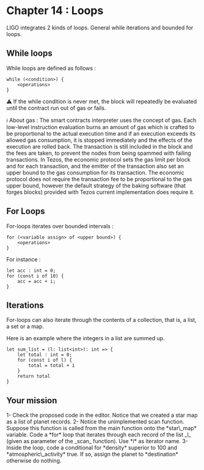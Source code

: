 # Chapter 14 : Loops

<dialog character="pilot">Captain, now that we left the atmosphere of earth, we should scan nearby star systems for alien activity. We know that the Xenomorphs like planets with high density, usually above 100 g/cm³ and that their machines trigger atmospheric activity. You should trigger a scan with these parameters.</dialog>

LIGO integrates 2 kinds of loops. General while iterations and bounded for loops.

## While loops

While loops are defined as follows :

```
while (<condition>) {
    <operations>
}
```

⚠️ If the while condition is never met, the block will repeatedly be evaluated until the contract run out of gas or fails.

ℹ️ About gas : The smart contracts interpreter uses the concept of gas. Each low-level instruction evaluation burns an amount of gas which is crafted to be proportional to the actual execution time and if an execution exceeds its allowed gas consumption, it is stopped immediately and the effects of the execution are rolled back. The transaction is still included in the block and the fees are taken, to prevent the nodes from being spammed with failing transactions. In Tezos, the economic protocol sets the gas limit per block and for each transaction, and the emitter of the transaction also set an upper bound to the gas consumption for its transaction. The economic protocol does not require the transaction fee to be proportional to the gas upper bound, however the default strategy of the baking software (that forges blocks) provided with Tezos current implementation does require it.

## For Loops

For-loops iterates over bounded intervals :

```
for (<variable assign> of <upper bound>) {
    <operations>
}
```

For instance :

```
let acc : int = 0;
for (const i of 10) {
    acc = acc + i;
}
```

## Iterations

For-loops can also iterate through the contents of a collection, that is, a list, a set or a map.

Here is an example where the integers in a list are summed up.

```
let sum_list = (l: list<int>): int => {
    let total : int = 0;
    for (const i of l) {
        total = total + i
    }
    return total
}
```

## Your mission

<!-- prettier-ignore -->1- Check the proposed code in the editor. Notice that we created a star map as a list of planet records.

<!-- prettier-ignore -->2- Notice the unimplemented scan function. Suppose this function is called from the main function onto the *star\_map* variable. Code a *for* loop that iterates through each record of the list _l_ (given as parameter of the _scan_ function). Use *i* as iterator name.

<!-- prettier-ignore -->3- Inside the loop, code a conditional for *density* superior to 100 and *atmospheric\_activity* true. If so, assign the planet to *destination* otherwise do nothing.
